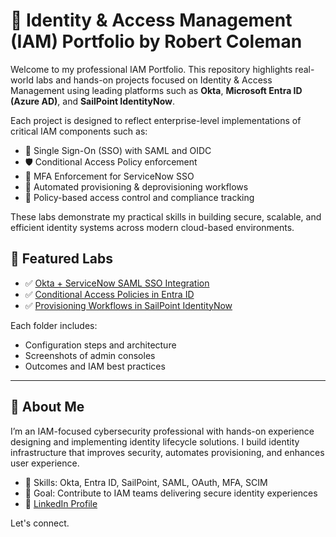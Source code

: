 # 🔐 Identity & Access Management (IAM) Portfolio by Robert Coleman

Welcome to my professional IAM Portfolio. This repository highlights real-world labs and hands-on projects focused on Identity & Access Management using leading platforms such as **Okta**, **Microsoft Entra ID (Azure AD)**, and **SailPoint IdentityNow**.

Each project is designed to reflect enterprise-level implementations of critical IAM components such as:
- 🔐 Single Sign-On (SSO) with SAML and OIDC
- 🛡️ Conditional Access Policy enforcement
- 🔐 MFA Enforcement for ServiceNow SSO
- 🔄 Automated provisioning & deprovisioning workflows
- 📜 Policy-based access control and compliance tracking

These labs demonstrate my practical skills in building secure, scalable, and efficient identity systems across modern cloud-based environments.

## 🧪 Featured Labs

- ✅ [Okta + ServiceNow SAML SSO Integration](./Okta-ServiceNow-SSO)
- ✅ [Conditional Access Policies in Entra ID](./EntraID-ConditionalAccess)
- ✅ [Provisioning Workflows in SailPoint IdentityNow](./SailPoint-Provisioning)

Each folder includes:
- Configuration steps and architecture
- Screenshots of admin consoles
- Outcomes and IAM best practices

---

## 📇 About Me
I’m an IAM-focused cybersecurity professional with hands-on experience designing and implementing identity lifecycle solutions. I build identity infrastructure that improves security, automates provisioning, and enhances user experience.

- 🧠 Skills: Okta, Entra ID, SailPoint, SAML, OAuth, MFA, SCIM
- 🎯 Goal: Contribute to IAM teams delivering secure identity experiences
- 🔗 [LinkedIn Profile](https://www.linkedin.com/in/roberthcoleman)

Let's connect.
